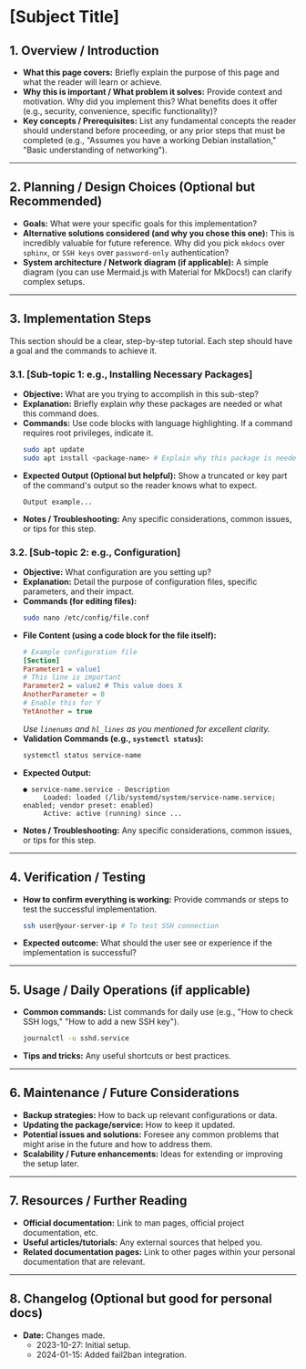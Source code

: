 # [Subject Title]

## 1. Overview / Introduction

* **What this page covers:** Briefly explain the purpose of this page and what the reader will learn or achieve.
* **Why this is important / What problem it solves:** Provide context and motivation. Why did you implement this? What benefits does it offer (e.g., security, convenience, specific functionality)?
* **Key concepts / Prerequisites:** List any fundamental concepts the reader should understand before proceeding, or any prior steps that must be completed (e.g., "Assumes you have a working Debian installation," "Basic understanding of networking").

---

## 2. Planning / Design Choices (Optional but Recommended)

* **Goals:** What were your specific goals for this implementation?
* **Alternative solutions considered (and why you chose this one):** This is incredibly valuable for future reference. Why did you pick `mkdocs` over `sphinx`, or `SSH keys` over `password-only` authentication?
* **System architecture / Network diagram (if applicable):** A simple diagram (you can use Mermaid.js with Material for MkDocs!) can clarify complex setups.

---

## 3. Implementation Steps

This section should be a clear, step-by-step tutorial. Each step should have a goal and the commands to achieve it.

### 3.1. [Sub-topic 1: e.g., Installing Necessary Packages]

* **Objective:** What are you trying to accomplish in this sub-step?
* **Explanation:** Briefly explain *why* these packages are needed or what this command does.
* **Commands:** Use code blocks with language highlighting. If a command requires root privileges, indicate it.
    ```bash
    sudo apt update
    sudo apt install <package-name> # Explain why this package is needed
    ```
* **Expected Output (Optional but helpful):** Show a truncated or key part of the command's output so the reader knows what to expect.
    ```
    Output example...
    ```
* **Notes / Troubleshooting:** Any specific considerations, common issues, or tips for this step.

### 3.2. [Sub-topic 2: e.g., Configuration]

* **Objective:** What configuration are you setting up?
* **Explanation:** Detail the purpose of configuration files, specific parameters, and their impact.
* **Commands (for editing files):**
    ```bash
    sudo nano /etc/config/file.conf
    ```
* **File Content (using a code block for the file itself):**
    ```ini linenums="1" hl_lines="5 7-8"
    # Example configuration file
    [Section]
    Parameter1 = value1
    # This line is important
    Parameter2 = value2 # This value does X
    AnotherParameter = 0
    # Enable this for Y
    YetAnother = true
    ```
    *Use `linenums` and `hl_lines` as you mentioned for excellent clarity.*
* **Validation Commands (e.g., `systemctl status`):**
    ```bash
    systemctl status service-name
    ```
* **Expected Output:**
    ```
    ● service-name.service - Description
         Loaded: loaded (/lib/systemd/system/service-name.service; enabled; vendor preset: enabled)
         Active: active (running) since ...
    ```
* **Notes / Troubleshooting:** Any specific considerations, common issues, or tips for this step.

---

## 4. Verification / Testing

* **How to confirm everything is working:** Provide commands or steps to test the successful implementation.
    ```bash
    ssh user@your-server-ip # To test SSH connection
    ```
* **Expected outcome:** What should the user see or experience if the implementation is successful?

---

## 5. Usage / Daily Operations (if applicable)

* **Common commands:** List commands for daily use (e.g., "How to check SSH logs," "How to add a new SSH key").
    ```bash
    journalctl -u sshd.service
    ```
* **Tips and tricks:** Any useful shortcuts or best practices.

---

## 6. Maintenance / Future Considerations

* **Backup strategies:** How to back up relevant configurations or data.
* **Updating the package/service:** How to keep it updated.
* **Potential issues and solutions:** Foresee any common problems that might arise in the future and how to address them.
* **Scalability / Future enhancements:** Ideas for extending or improving the setup later.

---

## 7. Resources / Further Reading

* **Official documentation:** Link to man pages, official project documentation, etc.
* **Useful articles/tutorials:** Any external sources that helped you.
* **Related documentation pages:** Link to other pages within your personal documentation that are relevant.

---

## 8. Changelog (Optional but good for personal docs)

* **Date:** Changes made.
    * 2023-10-27: Initial setup.
    * 2024-01-15: Added fail2ban integration.